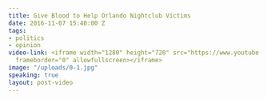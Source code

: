 ```yaml
---
title: Give Blood to Help Orlando Nightclub Victims
date: 2016-11-07 15:40:00 Z
tags:
- politics
- opinion
video-link: <iframe width="1280" height="720" src="https://www.youtube.com/embed/Xfh_Yhl_eaQ?rel=0"
  frameborder="0" allowfullscreen></iframe>
image: "/uploads/0-1.jpg"
speaking: true
layout: post-video
---
```


